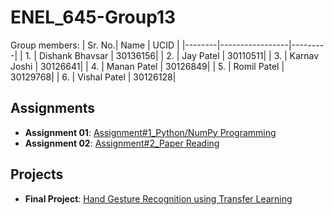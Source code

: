 # ENEL_645-Group13

Group members:
| Sr. No.| Name            | UCID    | 
|--------|-----------------|---------|
| 1.     | Dishank Bhavsar | 30136156|
| 2.     | Jay Patel       | 30110511|
| 3.     | Karnav Joshi    | 30126641|
| 4.     | Manan Patel     | 30126849|
| 5.     | Romil Patel     | 30129768|
| 6.     | Vishal Patel    | 30126128|

## Assignments
- **Assignment 01**: [Assignment#1_Python/NumPy Programming](Assignment/Assignment_1/Assignment_1.ipynb)
- **Assignment 02**: [Assignment#2_Paper Reading](https://github.com/mananpatel126/ENEL-645-Group-13/tree/main/Assignment/Assignment_2)

## Projects
- **Final Project**: [Hand Gesture Recognition using Transfer Learning](https://github.com/mananpatel126/ENEL-645-Group-13/tree/main/Project)
